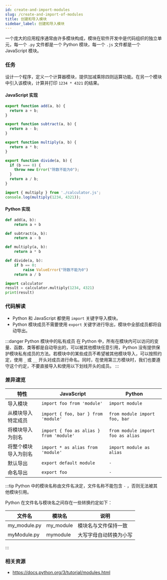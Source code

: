 ```yaml
---
id: create-and-import-modules
slug: /create-and-import-of-modules
title: 创建和导入模块
sidebar_label: 创建和导入模块
---
```


一个庞大的应用程序通常由许多模块构成，模块在软件开发中是代码组织的独立单元，每一个 `.py` 文件都是一个 Python 模块，每一个 `.js` 文件都是一个 JavaScript 模块。

### 任务

设计一个程序，定义一个计算器模块，提供加减乘除四则运算功能。在另一个模块中引入该模块，计算并打印 `1234 * 4321` 的结果。

#### JavaScript 实现
```javascript title="calculator.js"
export function add(a, b) {
  return a + b;
}

export function subtract(a, b) {
  return a - b;
}

export function multiply(a, b) {
  return a * b;
}

export function divide(a, b) {
  if (b === 0) {
    throw new Error("除数不能为0");
  }
  return a / b;
}
```
```javascript title="main.js"
import { multiply } from './calculator.js';
console.log(multiply(1234, 4321));
```

#### Python 实现
```python title="calculator.py"
def add(a, b):
    return a + b

def subtract(a, b):
    return a - b

def multiply(a, b):
    return a * b

def divide(a, b):
    if b == 0:
        raise ValueError("除数不能为0")
    return a / b
```

```python title="main.py"
import calculator
result = calculator.multiply(1234, 4321)
print(result)
```

### 代码解读
- Python 和 JavaScript 都使用 `import` 关键字导入模块。
- Python 模块成员不需要使用 `export` 关键字进行导出，模块中全部成员都将自动导出。

:::danger Python 模块中的私有成员
在 Python 中，所有在模块内可以访问的变量、函数、类等都是自动导出的，可以被其他模块任意引用，Python 没有提供保护模块私有成员的方法。若模块中的某些成员不希望被其他模块导入，可以按照约定，使用 `_` 或 `__` 开头对成员进行命名。同时，在使用第三方模块时，我们也要遵守这个约定，不要直接导入和使用以下划线开头的成员。
:::

### 差异速览

特性 | JavaScript | Python
--- | --- | ---
导入模块 | `import foo from 'module'` | `import module`
从模块导入特定成员 | `import { foo, bar } from 'module'` | `from module import foo, bar`
将模块导入为别名 | `import { foo as alias } from 'module'` | `from module import foo as alias`
将整个模块导入为别名 | `import * as alias from 'module'` | `import module as alias`
默认导出 | `export default module` | `-`
命名导出 | `export foo` | `-`

:::tip
Python 中的模块名称由文件名决定，文件名称不能包含 `-` ，否则无法被其他模块引用。

Python 在文件名与模块名之间存在一些转换约定如下：

文件名 | 模块名 | 说明
--- | --- | --- |
my_module.py | my_module | 模块名与文件保持一致 |
myModule.py | mymodule | 大写字母自动转换为小写 |

:::

### 相关资源

- https://docs.python.org/3/tutorial/modules.html


